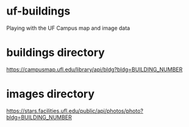 # uf-buildings
Playing with the UF Campus map and image data

# buildings directory
https://campusmap.ufl.edu/library/api/bldg?bldg=BUILDING_NUMBER

# images directory
https://stars.facilities.ufl.edu/public/api/photos/photo?bldg=BUILDING_NUMBER
